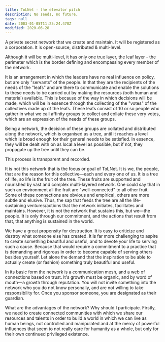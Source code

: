 ```yaml
---
title: ToLNet - the elevator pitch
description: No seeds, no future.
tags: null
date: 2003-01-05T11:25:24.478Z
modified: 2020-06-28
---
```


A private secret network that we create and maintain.
It will be registered as a corporation.
It is open-source, distributed & multi-level.

Although it will be multi-level, it has only one true layer, the leaf layer - the perimeter which is the border defining and encompassing every member of the network.

It is an arrangement in which the leaders have no real influence on policy, but are only "servants" of the people. In that they are the recipients of the needs of the "leafs" and are there to communicate and enable the solutions to these needs to be carried out by making the resources (both human and material) available. This is because of the way in which decisions will be made, which will be in essence through the collecting of the "votes" of the collectives made up of the leafs. These leafs consist of 10 or so people who gather in what we call affinity groups to collect and collate these very votes, which are an expression of the needs of these groups.

Being a network, the decision of these groups are collated and distributed along the network, which is organised as a tree, until it reaches a level which is broad enough for their general needs to be satisfied. In essence, they will be dealt with on as local a level as possible, but if not, they propagate up the tree until they can be.

This process is transparent and recorded.

It is not this network that is the focus or goal of ToLNet. It is we, the people, that are the reason for this collective&mdash;each and every one of us. It is a tree of life, so life is the fruit of the tree. These fruits are supported and nourished by vast and complex multi-layered network. One could say that in such an environment all the fruit are "well-connected" to all other fruit. Some of these connections are obvious and empirical, others are more subtle and elusive. Thus, the sap that feeds the tree are all the life-sustaining ventures/actions that the network initiates, facilitates and maintains. However, it is not the network that sustains this, but we&mdash;the people. It is only through our commitment, and the actions that result from that, that anything is sustained in the world.

We have a great propensity for destruction. It is easy to criticize and destroy what someone else has created. It is far more challenging to aspire to create something beautiful and useful, and to devote your life to serving such a cause. Because that would require a commitment to a practice that is demanding and rigorous in order to become capable of serving others besides yourself. Let alone the demand that the inspiration to be able to actually create (or fashion) something truly beautiful and useful.

In its basic form the network is a communication mesh, and a web of connections based on trust. It's growth must be organic, and by word of mouth&mdash;a growth through reputation. You will not invite something into the network who you do not know personally, and are not willing to take responsibility for. Once you sponsor someone, you are designated as their guardian.

What are the advantages of the network? Why should I participate. Firstly, we need to create connected communities with which we share our resources and talents in order to build a world in which we can live as human beings, not controlled and manipulated and at the mercy of powerful influences that seem to not really care for humanity as a whole, but only for their own continued privileged existence.
